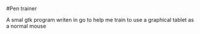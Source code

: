 #Pen trainer

A smal gtk program writen in go to help me train to use a graphical tablet as a normal mouse